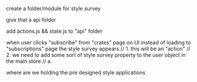 create a folder/module for style survey

give that a api folder

add actions.js && state.js to "api" folder

when user clicks "subscribe" from "crates" page on UI
instead of loading to "subscriptions" page the style 
survey appears
 // 1. this will be an "action"
 // 2. we need to add some sort of style survey property to the user object in the main store
    // a. 


where are we holding the pre designed style applications

